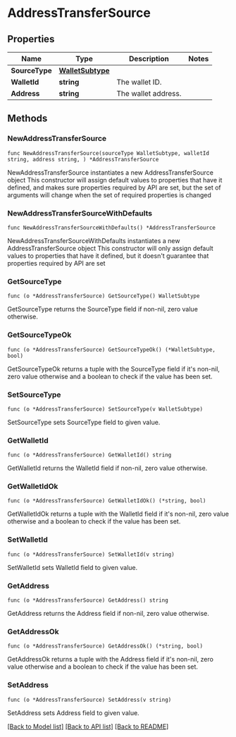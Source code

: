 # AddressTransferSource

## Properties

Name | Type | Description | Notes
------------ | ------------- | ------------- | -------------
**SourceType** | [**WalletSubtype**](WalletSubtype.md) |  | 
**WalletId** | **string** | The wallet ID. | 
**Address** | **string** | The wallet address. | 

## Methods

### NewAddressTransferSource

`func NewAddressTransferSource(sourceType WalletSubtype, walletId string, address string, ) *AddressTransferSource`

NewAddressTransferSource instantiates a new AddressTransferSource object
This constructor will assign default values to properties that have it defined,
and makes sure properties required by API are set, but the set of arguments
will change when the set of required properties is changed

### NewAddressTransferSourceWithDefaults

`func NewAddressTransferSourceWithDefaults() *AddressTransferSource`

NewAddressTransferSourceWithDefaults instantiates a new AddressTransferSource object
This constructor will only assign default values to properties that have it defined,
but it doesn't guarantee that properties required by API are set

### GetSourceType

`func (o *AddressTransferSource) GetSourceType() WalletSubtype`

GetSourceType returns the SourceType field if non-nil, zero value otherwise.

### GetSourceTypeOk

`func (o *AddressTransferSource) GetSourceTypeOk() (*WalletSubtype, bool)`

GetSourceTypeOk returns a tuple with the SourceType field if it's non-nil, zero value otherwise
and a boolean to check if the value has been set.

### SetSourceType

`func (o *AddressTransferSource) SetSourceType(v WalletSubtype)`

SetSourceType sets SourceType field to given value.


### GetWalletId

`func (o *AddressTransferSource) GetWalletId() string`

GetWalletId returns the WalletId field if non-nil, zero value otherwise.

### GetWalletIdOk

`func (o *AddressTransferSource) GetWalletIdOk() (*string, bool)`

GetWalletIdOk returns a tuple with the WalletId field if it's non-nil, zero value otherwise
and a boolean to check if the value has been set.

### SetWalletId

`func (o *AddressTransferSource) SetWalletId(v string)`

SetWalletId sets WalletId field to given value.


### GetAddress

`func (o *AddressTransferSource) GetAddress() string`

GetAddress returns the Address field if non-nil, zero value otherwise.

### GetAddressOk

`func (o *AddressTransferSource) GetAddressOk() (*string, bool)`

GetAddressOk returns a tuple with the Address field if it's non-nil, zero value otherwise
and a boolean to check if the value has been set.

### SetAddress

`func (o *AddressTransferSource) SetAddress(v string)`

SetAddress sets Address field to given value.



[[Back to Model list]](../README.md#documentation-for-models) [[Back to API list]](../README.md#documentation-for-api-endpoints) [[Back to README]](../README.md)


